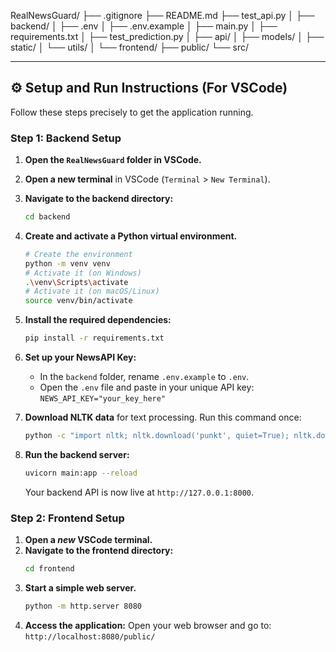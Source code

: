 RealNewsGuard/
├── .gitignore
├── README.md
├── test_api.py
│
├── backend/
│   ├── .env
│   ├── .env.example
│   ├── main.py
│   ├── requirements.txt
│   ├── test_prediction.py
│   ├── api/
│   ├── models/
│   ├── static/
│   └── utils/
│
└── frontend/
├── public/
└── src/


---

## ⚙️ Setup and Run Instructions (For VSCode)

Follow these steps precisely to get the application running.

### Step 1: Backend Setup

1.  **Open the `RealNewsGuard` folder in VSCode.**
2.  **Open a new terminal** in VSCode (`Terminal` > `New Terminal`).
3.  **Navigate to the backend directory:**
    ```bash
    cd backend
    ```
4.  **Create and activate a Python virtual environment.**
    ```bash
    # Create the environment
    python -m venv venv
    # Activate it (on Windows)
    .\venv\Scripts\activate
    # Activate it (on macOS/Linux)
    source venv/bin/activate
    ```
5.  **Install the required dependencies:**
    ```bash
    pip install -r requirements.txt
    ```
6.  **Set up your NewsAPI Key:**
    * In the `backend` folder, rename `.env.example` to `.env`.
    * Open the `.env` file and paste in your unique API key: `NEWS_API_KEY="your_key_here"`

7.  **Download NLTK data** for text processing. Run this command once:
    ```bash
    python -c "import nltk; nltk.download('punkt', quiet=True); nltk.download('stopwords', quiet=True); nltk.download('averaged_perceptron_tagger', quiet=True)"
    ```

8.  **Run the backend server:**
    ```bash
    uvicorn main:app --reload
    ```
    Your backend API is now live at `http://127.0.0.1:8000`.

### Step 2: Frontend Setup

1.  **Open a *new* VSCode terminal.**
2.  **Navigate to the frontend directory:**
    ```bash
    cd frontend
    ```
3.  **Start a simple web server.**
    ```bash
    python -m http.server 8080
    ```
4.  **Access the application:** Open your web browser and go to: `http://localhost:8080/public/`
